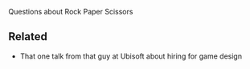 Questions about Rock Paper Scissors

Related
---
- That one talk from that guy at Ubisoft about hiring for game design 